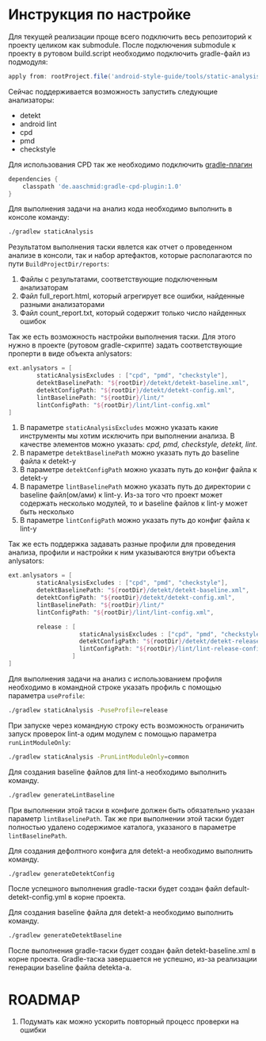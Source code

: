 # Инструкция по настройке

Для текущей реализации проще всего подключить весь репозиторий к проекту целиком как submodule.
После подключения submodule к проекту в рутовом build.script необходимо подключить gradle-файл из подмодуля:
```gradle
apply from: rootProject.file('android-style-guide/tools/static-analysis/gradle/staticAnalysis.gradle')
```
Сейчас поддерживается возможность запустить следующие анализаторы:
  - detekt
  - android lint
  - cpd
  - pmd
  - checkstyle

Для использования CPD так же необходимо подключить [gradle-плагин](https://github.com/aaschmid/gradle-cpd-plugin)
```gradle
dependencies {
    classpath 'de.aaschmid:gradle-cpd-plugin:1.0'
}
```
Для выполнения задачи на анализ кода необходимо выполнить в консоле команду:
```sh
./gradlew staticAnalysis
```
Результатом выполнения таски явлется как отчет о проведенном анализе в консоли, так и набор артефактов, которые располагаются по пути `BuildProjectDir/reports`:
1. Файлы с результатами, соответствующие подключенным анализаторам
2. Файл full_report.html, который агрегирует все ошибки, найденные разными анализаторами
3. Файл count_report.txt, который содержит только число найденных ошибок

Так же есть возможность настройки выполнения таски. Для этого нужно в проекте (рутовом gradle-скрипте) задать соответствующие проперти в виде объекта anlysators:
```gradle
ext.anlysators = [
        staticAnalysisExcludes : ["cpd", "pmd", "checkstyle"],
        detektBaselinePath: "${rootDir}/detekt/detekt-baseline.xml",
        detektConfigPath: "${rootDir}/detekt/detekt-config.xml",
        lintBaselinePath: "${rootDir}/lint/"
        lintConfigPath: "${rootDir}/lint/lint-config.xml"
]
```
1. В параметре `staticAnalysisExcludes` можно указать какие инструменты мы хотим исключить при выполнении анализа. В качестве элементов можно указать: *cpd, pmd, checkstyle, detekt, lint*.
2. В параметре `detektBaselinePath` можно указать путь до baseline файла к detekt-у
3. В параметре `detektConfigPath` можно указать путь до конфиг файла к detekt-у
4. В параметре `lintBaselinePath` можно указать путь до директории с baseline файл(ом/ами) к lint-у. Из-за того что проект может содержать несколько модулей, то и baseline файлов к lint-у может быть несколько
5. В параметре `lintConfigPath` можно указать путь до конфиг файла к lint-у

Так же есть поддержка задавать разные профили для проведения анализа, профили и настройки к ним указываются внутри объекта anlysators:
```gradle
ext.anlysators = [
        staticAnalysisExcludes : ["cpd", "pmd", "checkstyle"],
        detektBaselinePath: "${rootDir}/detekt/detekt-baseline.xml",
        detektConfigPath: "${rootDir}/detekt/detekt-config.xml",
        lintBaselinePath: "${rootDir}/lint/"
        lintConfigPath: "${rootDir}/lint/lint-config.xml",

        release : [
                    staticAnalysisExcludes : ["cpd", "pmd", "checkstyle", "lint"],
                    detektConfigPath: "${rootDir}/detekt/detekt-release-config.xml",
                    lintConfigPath: "${rootDir}/lint/lint-release-config.xml"
                  ]
]
```
Для выполнения задачи на анализ с использованием профиля необходимо в командной строке указать профиль с помощью параметра `useProfile`:
```sh
./gradlew staticAnalysis -PuseProfile=release
```

При запуске через командную строку есть возможность ограничить запуск проверок lint-a одим модулем с помощью параметра `runLintModuleOnly`:
```sh
./gradlew staticAnalysis -PrunLintModuleOnly=common
```
Для создания baseline файлов для lint-a необходимо выполнить команду.
```sh
./gradlew generateLintBaseline
```
При выполнении этой таски в конфиге должен быть обязательно указан параметр `lintBaselinePath`.
Так же при выполнении этой таски будет полностью удалено содержимое каталога, указаного в параметре `lintBaselinePath`.

Для создания дефолтного конфига для detekt-a необходимо выполнить команду.
```sh
./gradlew generateDetektConfig
```
После успешного выполнения gradle-таски будет создан файл default-detekt-config.yml в корне проекта.

Для создания baseline файла для detekt-a необходимо выполнить команду.
```sh
./gradlew generateDetektBaseline
```
После выполнения gradle-таски будет создан файл detekt-baseline.xml в корне проекта. Gradle-таска завершается не успешно, из-за реализации генерации baseline файла detekta-a.

# ROADMAP

1. Подумать как можно ускорить повторный процесс проверки на ошибки